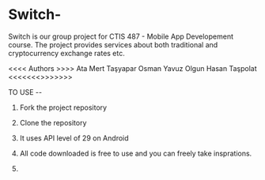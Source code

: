 # Switch-
Switch is our group project for CTIS 487 - Mobile App Developement course. The project provides services about both traditional and cryptocurrency exchange rates etc.

<<<< Authors >>>>
Ata Mert Taşyapar
Osman Yavuz Olgun
Hasan Taşpolat
 <<<<<<<>>>>>>>
 
 TO USE -- 
 1. Fork the project repository
 2. Clone the repository 
 3. It uses API level of 29 on Android
 4. All code downloaded is free to use and you can freely take insprations.


2021.
